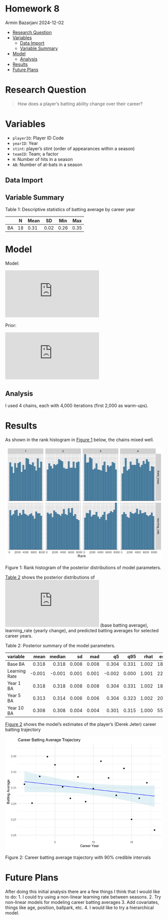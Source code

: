 # Homework 8
Armin Bazarjani
2024-12-02

- [Research Question](#research-question)
- [Variables](#variables)
  - [Data Import](#data-import)
  - [Variable Summary](#variable-summary)
- [Model](#model)
  - [Analysis](#analysis)
- [Results](#results)
- [Future Plans](#future-plans)

# Research Question

> How does a player’s batting ability change over their career?

# Variables

- `playerID`: Player ID Code
- `yearID`: Year
- `stint`: player’s stint (order of appearances within a season)
- `teamID`: Team; a factor
- `H`: Number of hits in a season
- `AB`: Number of at-bats in a season

## Data Import

## Variable Summary

<div id="tbl-summ-var">

Table 1: Descriptive statistics of batting average by career year

<div class="cell-output-display">

|     | N   | Mean | SD   | Min  | Max  |
|-----|-----|------|------|------|------|
| BA  | 18  | 0.31 | 0.02 | 0.26 | 0.35 |

</div>

</div>

# Model

Model:

![\begin{aligned}
H_i & \sim \text{Binomial}(AB_i, \theta_i) \\
\theta_i = \theta\_{\text{base}} + \text{learning_rate} \times (Y_i - 1)
\end{aligned}](https://latex.codecogs.com/svg.latex?%5Cbegin%7Baligned%7D%0AH_i%20%26%20%5Csim%20%5Ctext%7BBinomial%7D%28AB_i%2C%20%5Ctheta_i%29%20%5C%5C%0A%5Ctheta_i%20%3D%20%5Ctheta_%7B%5Ctext%7Bbase%7D%7D%20%2B%20%5Ctext%7Blearning_rate%7D%20%5Ctimes%20%28Y_i%20-%201%29%0A%5Cend%7Baligned%7D "\begin{aligned}
H_i & \sim \text{Binomial}(AB_i, \theta_i) \\
\theta_i = \theta_{\text{base}} + \text{learning_rate} \times (Y_i - 1)
\end{aligned}")

Prior:

![\begin{aligned}
\theta\_{\text{base}} & \sim \text{Beta}(80, 240) \\
\text{learning_rate} & \sim N(0, 0.02) 
\end{aligned}](https://latex.codecogs.com/svg.latex?%5Cbegin%7Baligned%7D%0A%5Ctheta_%7B%5Ctext%7Bbase%7D%7D%20%26%20%5Csim%20%5Ctext%7BBeta%7D%2880%2C%20240%29%20%5C%5C%0A%5Ctext%7Blearning_rate%7D%20%26%20%5Csim%20N%280%2C%200.02%29%20%0A%5Cend%7Baligned%7D "\begin{aligned}
\theta_{\text{base}} & \sim \text{Beta}(80, 240) \\
\text{learning_rate} & \sim N(0, 0.02) 
\end{aligned}")

## Analysis

I used 4 chains, each with 4,000 iterations (first 2,000 as warm-ups).

# Results

As shown in the rank histogram in
<a href="#fig-rank-hist-fit" class="quarto-xref">Figure 1</a> below, the
chains mixed well.

<div id="fig-rank-hist-fit">

![](hw8_BazarjaniArmin_files/figure-commonmark/fig-rank-hist-fit-1.png)


Figure 1: Rank histogram of the posterior distributions of model
parameters.

</div>

<a href="#tbl-summ-fit" class="quarto-xref">Table 2</a> shows the
posterior distributions of
![\theta\_{base}](https://latex.codecogs.com/svg.latex?%5Ctheta_%7Bbase%7D "\theta_{base}")
(base batting average), learning_rate (yearly change), and predicted
batting averages for selected career years.

<div id="tbl-summ-fit">

Table 2: Posterior summary of the model parameters.

<div class="cell-output-display">

| variable      |   mean | median |    sd |   mad |     q5 |   q95 |  rhat | ess_bulk | ess_tail |
|:--------------|-------:|-------:|------:|------:|-------:|------:|------:|---------:|---------:|
| Base BA       |  0.318 |  0.318 | 0.008 | 0.008 |  0.304 | 0.331 | 1.002 | 1817.731 | 1693.568 |
| Learning Rate | -0.001 | -0.001 | 0.001 | 0.001 | -0.002 | 0.000 | 1.001 | 2254.289 | 2275.201 |
| Year 1 BA     |  0.318 |  0.318 | 0.008 | 0.008 |  0.304 | 0.331 | 1.002 | 1817.731 | 1693.568 |
| Year 5 BA     |  0.313 |  0.314 | 0.006 | 0.006 |  0.304 | 0.323 | 1.002 | 2006.224 | 2137.741 |
| Year 10 BA    |  0.308 |  0.308 | 0.004 | 0.004 |  0.301 | 0.315 | 1.000 | 5522.569 | 5170.544 |

</div>

</div>

<a href="#fig-career-trajectory" class="quarto-xref">Figure 2</a> shows
the model’s estimates of the player’s (Derek Jeter) career batting
trajectory

<div id="fig-career-trajectory">

![](hw8_BazarjaniArmin_files/figure-commonmark/fig-career-trajectory-1.png)


Figure 2: Career batting average trajectory with 90% credible intervals

</div>

# Future Plans

After doing this initial analysis there are a few things I think that I
would like to do: 1. I could try using a non-linear learning rate
between seasons. 2. Try non-linear models for modeling career batting
averages 3. Add covariates, things like age, position, ballpark, etc. 4.
I would like to try a hierarchical model.
